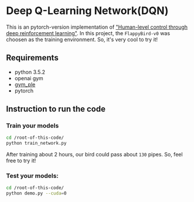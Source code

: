 # Deep Q-Learning Network(DQN)
This is an pytorch-version implementation of ["Human-level control through deep reinforcement learning"](https://storage.googleapis.com/deepmind-media/dqn/DQNNaturePaper.pdf). In this project, the `FlappyBird-v0` was choosen as the training environment. So, it's very cool to try it!

## Requirements

- python 3.5.2
- openai gym
- [gym_ple](https://github.com/lusob/gym-ple)
- pytorch

## Instruction to run the code
### Train your models
```bash
cd /root-of-this-code/
python train_network.py

```
After training about 2 hours, our bird could pass about `130` pipes. So, feel free to try it!

### Test your models:
```bash
cd /root-of-this-code/
python demo.py --cuda=0

```

